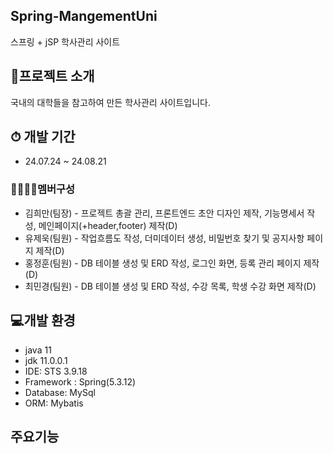 ## Spring-MangementUni
스프링 + jSP 학사관리 사이트

## 🙌프로젝트 소개

국내의 대학들을 참고하여 만든 학사관리 사이트입니다.
## ⏱ 개발 기간
* 24.07.24 ~ 24.08.21

### 👨‍👨‍👧‍👦멤버구성
* 김희만(팀장) - 프로젝트 총괄 관리, 프론트엔드 초안 디자인 제작, 기능명세서 작성, 메인페이지(+header,footer) 제작(D)
* 유제욱(팀원) - 작업흐름도 작성, 더미데이터 생성, 비밀번호 찾기 및 공지사항 페이지 제작(D)
* 홍정훈(팀원) - DB 테이블 생성 및 ERD 작성, 로그인 화면, 등록 관리 페이지 제작(D)
* 최민경(팀원) - DB 테이블 생성 및 ERD 작성, 수강 목록, 학생 수강 화면 제작(D)

## 💻개발 환경
* java 11
* jdk 11.0.0.1
* IDE: STS 3.9.18
* Framework : Spring(5.3.12)
* Database: MySql
* ORM: Mybatis

## 주요기능
